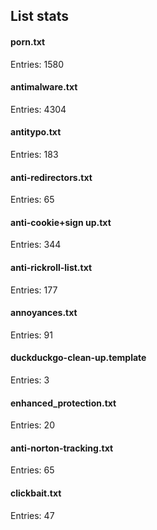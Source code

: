 ## List stats
#### porn.txt
Entries: 1580 <br> 
#### antimalware.txt
Entries: 4304 <br> 
#### antitypo.txt
Entries: 183 <br> 
#### anti-redirectors.txt
Entries: 65 <br> 
#### anti-cookie+sign up.txt
Entries: 344 <br> 
#### anti-rickroll-list.txt
Entries: 177 <br> 
#### annoyances.txt
Entries: 91 <br> 
#### duckduckgo-clean-up.template
Entries: 3 <br> 
#### enhanced_protection.txt
Entries: 20 <br> 
#### anti-norton-tracking.txt
Entries: 65 <br> 
#### clickbait.txt
Entries: 47 <br> 
